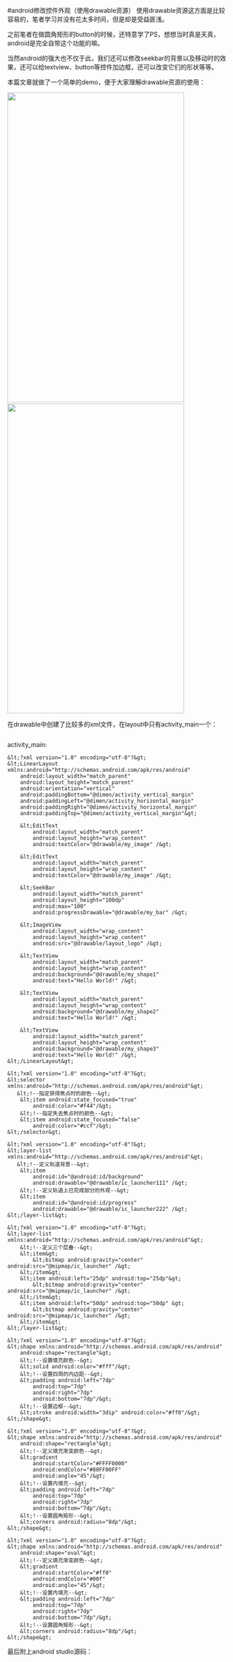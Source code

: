 #android修改控件外观（使用drawable资源）
使用drawable资源这方面是比较容易的，笔者学习并没有花太多时间，但是却是受益匪浅。

之前笔者在做圆角矩形的button的时候，还特意学了PS，想想当时真是天真，android是完全自带这个功能的嘛。

当然android的强大也不仅于此，我们还可以修改seekbar的背景以及移动时的效果，还可以给textview、button等控件加边框，还可以改变它们的形状等等。

本篇文章就做了一个简单的demo，便于大家理解drawable资源的使用：

 

<img src="https://img-blog.csdn.net/20151203212121755?watermark/2/text/aHR0cDovL2Jsb2cuY3Nkbi5uZXQv/font/5a6L5L2T/fontsize/400/fill/I0JBQkFCMA==/dissolve/70/gravity/Center" width="400" height="700" alt="">     <img src="https://img-blog.csdn.net/20151203212129861?watermark/2/text/aHR0cDovL2Jsb2cuY3Nkbi5uZXQv/font/5a6L5L2T/fontsize/400/fill/I0JBQkFCMA==/dissolve/70/gravity/Center" width="400" height="700" alt=""> 

 

 

在drawable中创建了比较多的xml文件，在layout中只有activity_main一个：

 

<img src="https://img-blog.csdn.net/20151203212251855?watermark/2/text/aHR0cDovL2Jsb2cuY3Nkbi5uZXQv/font/5a6L5L2T/fontsize/400/fill/I0JBQkFCMA==/dissolve/70/gravity/Center" alt=""> 

 

 

activity_main:



```
&lt;?xml version="1.0" encoding="utf-8"?&gt;
&lt;LinearLayout xmlns:android="http://schemas.android.com/apk/res/android"
    android:layout_width="match_parent"
    android:layout_height="match_parent"
    android:orientation="vertical"
    android:paddingBottom="@dimen/activity_vertical_margin"
    android:paddingLeft="@dimen/activity_horizontal_margin"
    android:paddingRight="@dimen/activity_horizontal_margin"
    android:paddingTop="@dimen/activity_vertical_margin"&gt;

    &lt;EditText
        android:layout_width="match_parent"
        android:layout_height="wrap_content"
        android:textColor="@drawable/my_image" /&gt;

    &lt;EditText
        android:layout_width="match_parent"
        android:layout_height="wrap_content"
        android:textColor="@drawable/my_image" /&gt;

    &lt;SeekBar
        android:layout_width="match_parent"
        android:layout_height="100dp"
        android:max="100"
        android:progressDrawable="@drawable/my_bar" /&gt;

    &lt;ImageView
        android:layout_width="wrap_content"
        android:layout_height="wrap_content"
        android:src="@drawable/layout_logo" /&gt;

    &lt;TextView
        android:layout_width="match_parent"
        android:layout_height="wrap_content"
        android:background="@drawable/my_shape1"
        android:text="Hello World!" /&gt;

    &lt;TextView
        android:layout_width="match_parent"
        android:layout_height="wrap_content"
        android:background="@drawable/my_shape2"
        android:text="Hello World!" /&gt;

    &lt;TextView
        android:layout_width="match_parent"
        android:layout_height="wrap_content"
        android:background="@drawable/my_shape3"
        android:text="Hello World!" /&gt;
&lt;/LinearLayout&gt;
```





```
&lt;?xml version="1.0" encoding="utf-8"?&gt;
&lt;selector xmlns:android="http://schemas.android.com/apk/res/android"&gt;
   &lt;!--指定获得焦点时的颜色--&gt;
    &lt;item android:state_focused="true"
        android:color="#f44"/&gt;
    &lt;!--指定失去焦点时的颜色--&gt;
    &lt;item android:state_focused="false"
        android:color="#ccf"/&gt;
&lt;/selector&gt;
```





```
&lt;?xml version="1.0" encoding="utf-8"?&gt;
&lt;layer-list xmlns:android="http://schemas.android.com/apk/res/android"&gt;
   &lt;!--定义轨道背景--&gt;
    &lt;item
        android:id="@android:id/background"
        android:drawable="@drawable/ic_launcher111" /&gt;
    &lt;!--定义轨道上已完成部分的外观--&gt;
    &lt;item
        android:id="@android:id/progress"
        android:drawable="@drawable/ic_launcher222" /&gt;
&lt;/layer-list&gt;
```





```
&lt;?xml version="1.0" encoding="utf-8"?&gt;
&lt;layer-list xmlns:android="http://schemas.android.com/apk/res/android"&gt;
    &lt;!--定义三个层叠--&gt;
    &lt;item&gt;
        &lt;bitmap android:gravity="center" android:src="@mipmap/ic_launcher" /&gt;
    &lt;/item&gt;
    &lt;item android:left="25dp" android:top="25dp"&gt;
        &lt;bitmap android:gravity="center" android:src="@mipmap/ic_launcher" /&gt;
    &lt;/item&gt;
    &lt;item android:left="50dp" android:top="50dp" &gt;
        &lt;bitmap android:gravity="center" android:src="@mipmap/ic_launcher" /&gt;
    &lt;/item&gt;
&lt;/layer-list&gt;
```





```
&lt;?xml version="1.0" encoding="utf-8"?&gt;
&lt;shape xmlns:android="http://schemas.android.com/apk/res/android"
    android:shape="rectangle"&gt;
    &lt;!--设置填充颜色--&gt;
    &lt;solid android:color="#fff"/&gt;
    &lt;!--设置四周的内边距--&gt;
    &lt;padding android:left="7dp"
        android:top="7dp"
        android:right="7dp"
        android:bottom="7dp"/&gt;
    &lt;!--设置边框--&gt;
    &lt;stroke android:width="3dip" android:color="#ff0"/&gt;
&lt;/shape&gt;
```





```
&lt;?xml version="1.0" encoding="utf-8"?&gt;
&lt;shape xmlns:android="http://schemas.android.com/apk/res/android"
    android:shape="rectangle"&gt;
    &lt;!--定义填充渐变颜色--&gt;
    &lt;gradient
        android:startColor="#FFFF0000"
        android:endColor="#80FF00FF"
        android:angle="45"/&gt;
    &lt;!--设置内填充--&gt;
    &lt;padding android:left="7dp"
        android:top="7dp"
        android:right="7dp"
        android:bottom="7dp"/&gt;
    &lt;!--设置圆角矩形--&gt;
    &lt;corners android:radius="8dp"/&gt;
&lt;/shape&gt;
```





```
&lt;?xml version="1.0" encoding="utf-8"?&gt;
&lt;shape xmlns:android="http://schemas.android.com/apk/res/android"
    android:shape="oval"&gt;
    &lt;!--定义填充渐变颜色--&gt;
    &lt;gradient
        android:startColor="#ff0"
        android:endColor="#00f"
        android:angle="45"/&gt;
    &lt;!--设置内填充--&gt;
    &lt;padding android:left="7dp"
        android:top="7dp"
        android:right="7dp"
        android:bottom="7dp"/&gt;
    &lt;!--设置圆角矩形--&gt;
    &lt;corners android:radius="8dp"/&gt;
&lt;/shape&gt;
```



最后附上android studio源码：

 
